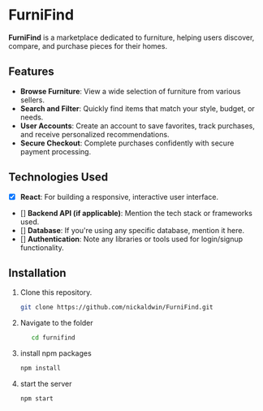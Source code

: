 # FurniFind

**FurniFind** is a marketplace dedicated to furniture, helping users discover, compare, and purchase pieces for their homes.

## Features

- **Browse Furniture**: View a wide selection of furniture from various sellers.
- **Search and Filter**: Quickly find items that match your style, budget, or needs.
- **User Accounts**: Create an account to save favorites, track purchases, and receive personalized recommendations.
- **Secure Checkout**: Complete purchases confidently with secure payment processing.

## Technologies Used

- [x] **React**: For building a responsive, interactive user interface.
- [] **Backend API (if applicable)**: Mention the tech stack or frameworks used.
- [] **Database**: If you're using any specific database, mention it here.
- [] **Authentication**: Note any libraries or tools used for login/signup functionality.

## Installation

1. Clone this repository.
   ```bash
   git clone https://github.com/nickaldwin/FurniFind.git

2. Navigate to the folder
    ```bash
       cd furnifind
     ```
3. install npm packages
    ```bash
    npm install
    ```
4. start the server 

    ```bash
    npm start
    ```
